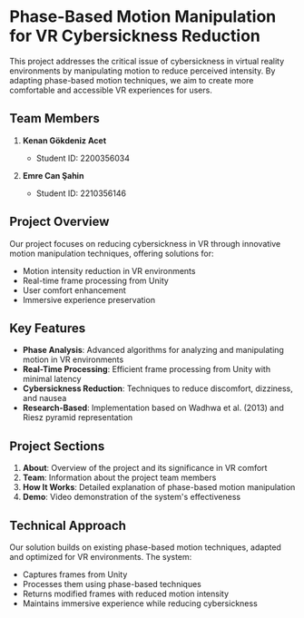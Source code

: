 # Phase-Based Motion Manipulation for VR Cybersickness Reduction

This project addresses the critical issue of cybersickness in virtual reality environments by manipulating motion to reduce perceived intensity. By adapting phase-based motion techniques, we aim to create more comfortable and accessible VR experiences for users.

## Team Members

1. **Kenan Gökdeniz Acet**
   - Student ID: 2200356034

2. **Emre Can Şahin**
   - Student ID: 2210356146

## Project Overview

Our project focuses on reducing cybersickness in VR through innovative motion manipulation techniques, offering solutions for:
- Motion intensity reduction in VR environments
- Real-time frame processing from Unity
- User comfort enhancement
- Immersive experience preservation

## Key Features

- **Phase Analysis**: Advanced algorithms for analyzing and manipulating motion in VR environments
- **Real-Time Processing**: Efficient frame processing from Unity with minimal latency
- **Cybersickness Reduction**: Techniques to reduce discomfort, dizziness, and nausea
- **Research-Based**: Implementation based on Wadhwa et al. (2013) and Riesz pyramid representation

## Project Sections

1. **About**: Overview of the project and its significance in VR comfort
2. **Team**: Information about the project team members
3. **How It Works**: Detailed explanation of phase-based motion manipulation
4. **Demo**: Video demonstration of the system's effectiveness

## Technical Approach

Our solution builds on existing phase-based motion techniques, adapted and optimized for VR environments. The system:
- Captures frames from Unity
- Processes them using phase-based techniques
- Returns modified frames with reduced motion intensity
- Maintains immersive experience while reducing cybersickness


